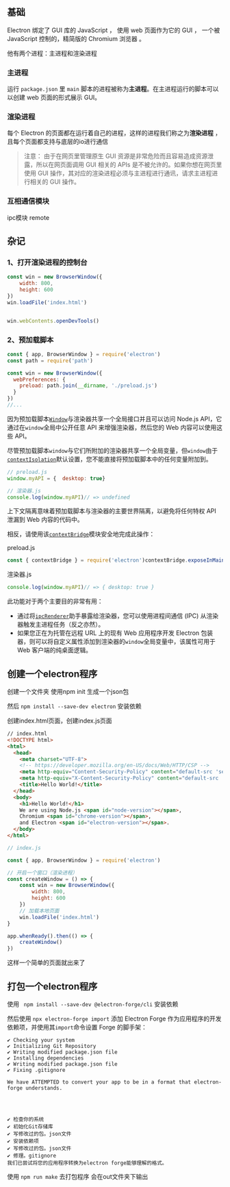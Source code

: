## 基础

 Electron 绑定了 GUI 库的 JavaScript ， 使用 web 页面作为它的 GUI ， 一个被 JavaScript 控制的，精简版的 Chromium 浏览器 。

他有两个进程：主进程和渲染进程

### 主进程

运行 `package.json` 里 `main` 脚本的进程被称为**主进程**。在主进程运行的脚本可以以创建 web 页面的形式展示 GUI。 

### 渲染进程

 每个 Electron 的页面都在运行着自己的进程，这样的进程我们称之为**渲染进程** ，且每个页面都支持与底层的io进行通信

> 注意： 由于在网页里管理原生 GUI 资源是非常危险而且容易造成资源泄露，所以在网页面调用 GUI 相关的 APIs 是不被允许的。如果你想在网页里使用 GUI 操作，其对应的渲染进程必须与主进程进行通讯，请求主进程进行相关的 GUI 操作。 

### 互相通信模块

ipc模块  remote

## 杂记

### 1、打开渲染进程的控制台

```js
const win = new BrowserWindow({
    width: 800,
    height: 600
})
win.loadFile('index.html')


win.webContents.openDevTools()  
```

### 2、预加载脚本

```js
const { app, BrowserWindow } = require('electron')
const path = require('path')

const win = new BrowserWindow({
  webPreferences: {
    preload: path.join(__dirname, './preload.js')
  }
})
//...
```

因为预加载脚本[`Window`](https://developer.mozilla.org/en-US/docs/Web/API/Window)与渲染器共享一个全局接口并且可以访问 Node.js API，它通过在`window`全局中公开任意 API 来增强渲染器，然后您的 Web 内容可以使用这些 API。

尽管预加载脚本`window`与它们所附加的渲染器共享一个全局变量，但`window`由于[`contextIsolation`](https://www.electronjs.org/zh/docs/latest/tutorial/context-isolation)默认设置，您不能直接将预加载脚本中的任何变量附加到。

```js
// preload.js
window.myAPI = {  desktop: true}
```

```js
// 渲染器.js
console.log(window.myAPI)// => undefined
```

上下文隔离意味着预加载脚本与渲染器的主要世界隔离，以避免将任何特权 API 泄漏到 Web 内容的代码中。

相反，请使用该[`contextBridge`](https://www.electronjs.org/zh/docs/latest/api/context-bridge)模块安全地完成此操作：

preload.js

```js
const { contextBridge } = require('electron')contextBridge.exposeInMainWorld('myAPI', {  desktop: true})
```

渲染器.js

```js
console.log(window.myAPI)// => { desktop: true }
```

此功能对于两个主要目的非常有用：

- 通过将[`ipcRenderer`](https://www.electronjs.org/zh/docs/latest/api/ipc-renderer)助手暴露给渲染器，您可以使用进程间通信 (IPC) 从渲染器触发主进程任务（反之亦然）。
- 如果您正在为托管在远程 URL 上的现有 Web 应用程序开发 Electron 包装器，则可以将自定义属性添加到渲染器的`window`全局变量中，该属性可用于 Web 客户端的纯桌面逻辑。

## 创建一个electron程序

创建一个文件夹  使用npm init 生成一个json包

然后 `npm install --save-dev electron`  安装依赖

创建index.html页面，创建index.js页面

```html
// index.html
<!DOCTYPE html>
<html>
  <head>
    <meta charset="UTF-8">
    <!-- https://developer.mozilla.org/en-US/docs/Web/HTTP/CSP -->
    <meta http-equiv="Content-Security-Policy" content="default-src 'self'; script-src 'self'">
    <meta http-equiv="X-Content-Security-Policy" content="default-src 'self'; script-src 'self'">
    <title>Hello World!</title>
  </head>
  <body>
    <h1>Hello World!</h1>
    We are using Node.js <span id="node-version"></span>,
    Chromium <span id="chrome-version"></span>,
    and Electron <span id="electron-version"></span>.
  </body>
</html>
```

```js
// index.js

const { app, BrowserWindow } = require('electron')

// 开启一个窗口（渲染进程）
const createWindow = () => {
    const win = new BrowserWindow({
        width: 800,
        height: 600
    })
    // 加载本地页面
    win.loadFile('index.html')
}

app.whenReady().then(() => {
    createWindow()
})
```

这样一个简单的页面就出来了

## 打包一个electron程序

使用 ` npm install --save-dev @electron-forge/cli` 安装依赖

然后使用 ` npx electron-forge import `  添加 Electron Forge 作为应用程序的开发依赖项，并使用其`import`命令设置 Forge 的脚手架： 

```
✔ Checking your system
✔ Initializing Git Repository
✔ Writing modified package.json file
✔ Installing dependencies
✔ Writing modified package.json file
✔ Fixing .gitignore

We have ATTEMPTED to convert your app to be in a format that electron-forge understands.




✔ 检查你的系统
✔ 初始化Git存储库
✔ 写修改过的包。json文件
✔ 安装依赖项
✔ 写修改过的包。json文件
✔ 修理。gitignore
我们已尝试将您的应用程序转换为electron forge能够理解的格式。
```

使用 ` npm run make ` 去打包程序  会在out文件夹下输出

